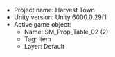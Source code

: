 <!-- UNITY CODE ASSIST INSTRUCTIONS START -->
- Project name: Harvest Town
- Unity version: Unity 6000.0.29f1
- Active game object:
  - Name: SM_Prop_Table_02 (2)
  - Tag: Item
  - Layer: Default
<!-- UNITY CODE ASSIST INSTRUCTIONS END -->